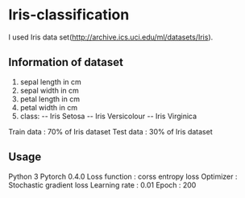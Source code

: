 # Iris-classification

I used Iris data set(http://archive.ics.uci.edu/ml/datasets/Iris).

## Information of dataset

1. sepal length in cm 
2. sepal width in cm 
3. petal length in cm 
4. petal width in cm 
5. class: 
-- Iris Setosa 
-- Iris Versicolour 
-- Iris Virginica

Train data : 70% of Iris dataset
Test data : 30% of Iris dataset

## Usage

Python 3
Pytorch 0.4.0
Loss function : corss entropy loss
Optimizer : Stochastic gradient loss
Learning rate : 0.01
Epoch : 200
